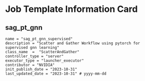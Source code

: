 # Job Template Information Card

## sag_pt_gnn
    name = "sag_pt_gnn_supervised"
    description = "Scatter and Gather Workflow using pytorch for supervised gnn learning" 
    class_name  =  "ScatterAndGather"
    controller_type = "server"
    executor_type = "launcher_executor"
    contributor = "NVIDIA"
    init_publish_date = "2023-10-31"
    last_updated_date = "2023-10-31" # yyyy-mm-dd
